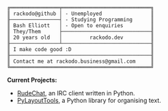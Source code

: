 ```
╔════════════════╤═════════════════════════════╗
║ rackodo@github │ - Unemployed                ║
╟────────────────┤ - Studying Programming      ║
║ Bash Elliott   │ - Open to enquiries         ║
║ They/Them      ├─────────────────────────────╢
║ 20 years old   │         rackodo.dev         ║
╟────────────────┴─────────────────────────────╢
║ I make code good :D                          ║
╟──────────────────────────────────────────────╢
║ Contact me at rackodo.business@gmail.com     ║
╚══════════════════════════════════════════════╝
```

**Current Projects:** 
- [RudeChat](https://github.com/ShrugShoulders/RudeChat), an IRC client written in Python.
- [PyLayoutTools](https://github.com/rackodo/PyLayoutTools), a Python library for organising text.
